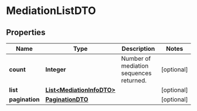 

# MediationListDTO

## Properties

Name | Type | Description | Notes
------------ | ------------- | ------------- | -------------
**count** | **Integer** | Number of mediation sequences returned.  |  [optional]
**list** | [**List&lt;MediationInfoDTO&gt;**](MediationInfoDTO.md) |  |  [optional]
**pagination** | [**PaginationDTO**](PaginationDTO.md) |  |  [optional]



